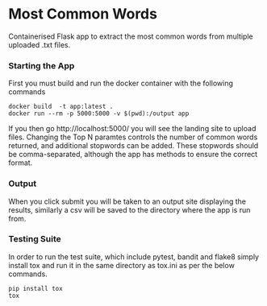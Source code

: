 # Most Common Words

Containerised Flask app to extract the most common words from multiple uploaded .txt files.

### Starting the App
First you must build and run the docker container with the following commands

```
docker build  -t app:latest .
docker run --rm -p 5000:5000 -v $(pwd):/output app
```
If you then go http://localhost:5000/ you will see the landing site to upload files.
Changing the Top N paramtes controls the number of common words returned, and additional 
stopwords can be added. These stopwords should be comma-separated, although the app has 
methods to ensure the correct format.

### Output
When you click submit you will be taken to an output site displaying the results, similarly a csv will be
saved to the directory where the app is run from.

### Testing Suite
In order to run the test suite, which include pytest, bandit and flake8 simply install tox and run it in the same directory as tox.ini as per the below 
commands.
```
pip install tox
tox
```
